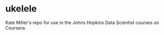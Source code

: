 ukelele
=======

Kate Miller's repo for use in the Johns Hopkins Data Scientist courses on Coursera.
